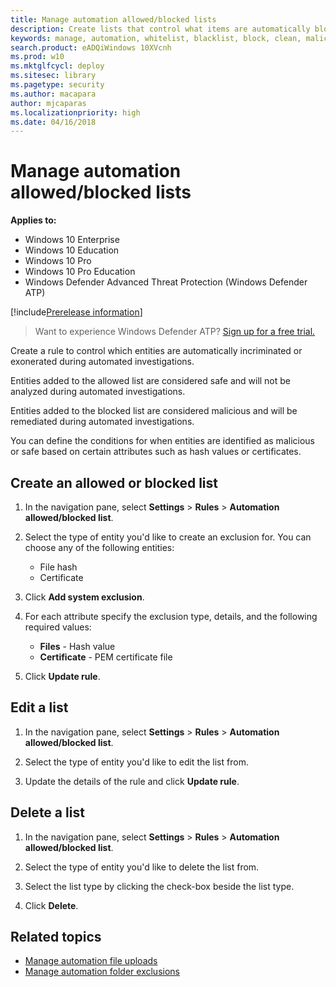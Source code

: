 ```yaml
---
title: Manage automation allowed/blocked lists
description: Create lists that control what items are automatically blocked or allowed during an automatic investigation.
keywords: manage, automation, whitelist, blacklist, block, clean, malicious
search.product: eADQiWindows 10XVcnh
ms.prod: w10
ms.mktglfcycl: deploy
ms.sitesec: library
ms.pagetype: security
ms.author: macapara
author: mjcaparas
ms.localizationpriority: high
ms.date: 04/16/2018
---
```


# Manage automation allowed/blocked lists

**Applies to:**

- Windows 10 Enterprise
- Windows 10 Education
- Windows 10 Pro
- Windows 10 Pro Education
- Windows Defender Advanced Threat Protection (Windows Defender ATP)

[!include[Prerelease information](prerelease.md)]

>Want to experience Windows Defender ATP? [Sign up for a free trial.](https://www.microsoft.com/en-us/WindowsForBusiness/windows-atp?ocid=docs-wdatp-automationexclusionlist-abovefoldlink)

Create a rule to control which entities are automatically incriminated or exonerated during automated investigations.  

Entities added to the allowed list are considered safe and will not be analyzed during automated investigations.

Entities added to the blocked list are considered malicious and will be remediated during automated investigations.

You can define the conditions for when entities are identified as malicious or safe based on certain attributes such as hash values or certificates. 

## Create an allowed or blocked list
1. In the navigation pane, select **Settings** > **Rules**  > **Automation allowed/blocked list**.  

2. Select the type of entity you'd like to create an exclusion for. You can choose any of the following entities: 
   - File hash
   - Certificate

3. Click **Add system exclusion**.

4. For each attribute specify the exclusion type, details, and the following required values:

    - **Files** -  Hash value
    - **Certificate** - PEM certificate file
    
5. Click **Update rule**.

## Edit a list
1. In the navigation pane, select **Settings** > **Rules**  > **Automation allowed/blocked list**.  

2. Select the type of entity you'd like to edit the list from.  

3. Update the details of the rule and click **Update rule**.

## Delete a list 
1. In the navigation pane, select **Settings** > **Rules**  > **Automation allowed/blocked list**.  

2. Select the type of entity you'd like to delete the list from.

3. Select the list type by clicking the check-box beside the list type.

4. Click **Delete**.


## Related topics
- [Manage automation file uploads](manage-automation-file-uploads-windows-defender-advanced-threat-protection.md)
- [Manage automation folder exclusions](manage-automation-folder-exclusions-windows-defender-advanced-threat-protection.md)